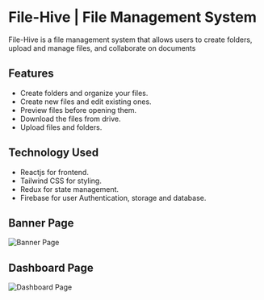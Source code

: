 # File-Hive | File Management System

File-Hive is a file management system that allows users to create folders, upload and manage files, and collaborate on documents

## Features

- Create folders and organize your files.
- Create new files and edit existing ones.
- Preview files before opening them.
- Download the files from drive.
- Upload files and folders.

## Technology Used

- Reactjs for frontend.
- Tailwind CSS for styling. 
- Redux for state management.
- Firebase for user Authentication, storage and database.

## Banner Page
![Banner Page](https://res.cloudinary.com/dewu8pifs/image/upload/v1682237391/banner-File-hive_j0qto7.jpg)

## Dashboard Page
![Dashboard Page](https://res.cloudinary.com/dewu8pifs/image/upload/v1682237468/File-hive_a2gkka.jpg)
